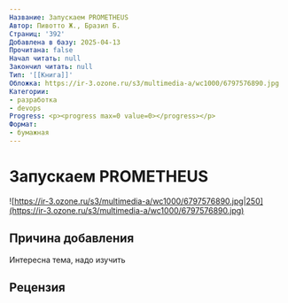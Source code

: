 ```yaml
---
Название: Запускаем PROMETHEUS
Автор: Пивотто Ж., Бразил Б.
Страниц: '392'
Добавлена в базу: 2025-04-13
Прочитана: false
Начал читать: null
Закончил читать: null
Тип: '[[Книга]]'
Обложка: https://ir-3.ozone.ru/s3/multimedia-a/wc1000/6797576890.jpg
Категории:
- разработка
- devops
Progress: <p><progress max=0 value=0></progress></p>
Формат:
- бумажная
---
```

# Запускаем PROMETHEUS

![https://ir-3.ozone.ru/s3/multimedia-a/wc1000/6797576890.jpg|250](https://ir-3.ozone.ru/s3/multimedia-a/wc1000/6797576890.jpg)

## Причина добавления

Интересна тема, надо изучить

## Рецензия